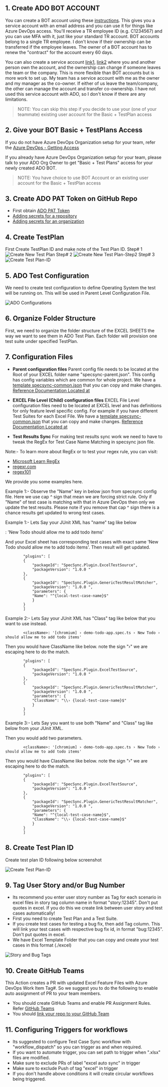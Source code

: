 
## 1. Create ADO BOT ACCOUNT

You can create a BOT account using these [instructions](https://identity.int.thomsonreuters.com/documents/creating-bot-identities-fieldglass.pdf). This gives you a service account with an email address and you can use it for things like Azure DevOps access. You'll receive a TR employee ID (e.g. C1234567) and you can use MFA with it, just like your standard TR account. BOT accounts belong to a single TR employee. I don't know if their ownership can be transferred if the employee leaves. The owner of a BOT account has to renew the "contract" for the account every 60 days. 

You can also create a service account [link1](https://identity.int.thomsonreuters.com/documents/Request_Service_account_and_functionalities.pdf), [link2](https://identity.int.thomsonreuters.com/content/topics/governance/page/non_standard_account_management) where you and another person own the account, and the ownership can change if someone leaves the team or the company. This is more flexible than BOT accounts but is more work to set up. My team has a service account with me as the owner and my manager as the co-owner. If either of us leave the team/company, the other can manage the account and transfer co-ownership. I have not used this service account with ADO, so I don't know if there are any limitations. 

>NOTE: You can skip this step if you decide to use your (one of your teammate) existing user account for the Basic + TestPlan access

## 2. Give your BOT Basic + TestPlans Access

If you do not have Azure DevOps Organization setup for your team, refer the [Azure DevOps - Getting Access](https://github.com/tr/tech-toc_live/blob/main/content/non-functional/strategy-planning/work-item-tracking/azure-devops)

If you already have Azure DevOps Organization setup for your team, please talk to your ADO Org Owner to get "Basic + Test Plans" access for your newly created ADO BOT.

>NOTE: You have choice to use BOT Account or an existing user account for the Basic + TestPlan access

## 3. Create ADO PAT Token on GitHub Repo
- First obtain [ADO PAT Token](https://learn.microsoft.com/en-us/azure/devops/organizations/accounts/use-personal-access-tokens-to-authenticate?view=azure-devops&tabs=Windows)
- [Adding secrets for a repository](https://docs.github.com/en/codespaces/managing-codespaces-for-your-organization/managing-encrypted-secrets-for-your-repository-and-organization-for-github-codespaces#adding-secrets-for-a-repository)
- [Adding secrets for an organization](https://docs.github.com/en/codespaces/managing-codespaces-for-your-organization/managing-encrypted-secrets-for-your-repository-and-organization-for-github-codespaces#adding-secrets-for-an-organization)
## 4. Create TestPlan

First Create TestPlan ID and make note of the Test Plan ID.
Step# 1
![Create New Test Plan](./images/create-new-test-plan.jpg)
Step# 2
![Create New Test Plan-Step2](./images/new-test-plan.jpg)
Step# 3
![Create Test Plan-ID](./images/test-plan-id.jpg)

## 5. ADO Test Configuration

We need to create test configuration to define Operating System the test will be running on. This will be used in Parent Level Configuration File.

![ADO Configurations](./images/ado-configurations.jpg)

## 6. Organize Folder Structure
First, we need to organize the folder structure of the EXCEL SHEETS the way we want to see them in ADO Test Plan. Each folder will provision one test suite under specified TestPlan.

<!-- ![Feature Folder Structure](./images/feature-folder-structure.jpg) -->

## 7. Configuration Files

-   **Parent configuration files** Parent config file needs to be located at the Root of your EXCEL folder name "specsync-parent.json". This config has config variables which are common for whole project. We have a [template specsync-common.json](./specsync-templates/parent-level/specsync-parent.json) that you can copy and make changes. [Reference Documentation Located at](https://specsolutions.gitbook.io/specsync/features)
-   **EXCEL File Level (Child) configuration files** EXCEL File Level configuration files need to be located at EXCEL level and has definitions for only feature level specific config. For example if you have different Test Suites for each Excel File. We have a [template specsync-common.json](./specsync-templates/child-level/specsync.json) that you can copy and make changes. [Reference Documentation Located at](https://specsolutions.gitbook.io/specsync/features)

- **Test Results Sync** For making test results sync work we need to have to tweak the RegEx  for Test Case Name Matching in specsync json file.

Note:- To learn more about RegEx or to test your regex rule, you can visit:
* [Microsoft Learn RegEx](https://learn.microsoft.com/en-us/dotnet/standard/base-types/regular-expression-language-quick-reference)
* [regexr.com](https://regexr.com)
* [regex101](https://regex101.com)

We provide you some examples here.

Example 1:- Observe the "Name" key in below json from specsync config file. Here we use cap ^ sign that mean we are forcing strict rule. Only if "Name" of test case is matching with that in Azure DevOps then only we update the test results. Please note if you remove that cap ^ sign there is a chance results get updated to wrong test cases. 

Example 1:- Lets Say your JUnit XML has "name" tag like below

<name>: 'New Todo should allow me to add todo items'


And your Excel sheet has corresponding test cases with exact same 'New Todo should allow me to add todo items'. Then result will get updated.

            "plugins": [
            {
                "packageId": "SpecSync.Plugin.ExcelTestSource",
                "packageVersion": "1.0.0 "        
            },
            {
                "packageId": "SpecSync.Plugin.GenericTestResultMatcher",
                "packageVersion": "1.0.0 ",
                "parameters": {
                "Name": "^{local-test-case-name}$"
                }
            }
            ]

Example 2:- Lets Say your JUnit XML has "Class" tag like below that you want to use instead.


            <className>: '[chromium] › demo-todo-app.spec.ts › New Todo › should allow me to add todo items'

Then you would have ClassName like below. note the sign "›" we are escaping here to do the match.

            "plugins": [
            {
                "packageId": "SpecSync.Plugin.ExcelTestSource",
                "packageVersion": "1.0.0 "        
            },
            {
                "packageId": "SpecSync.Plugin.GenericTestResultMatcher",
                "packageVersion": "1.0.0 ",
                "parameters": {
                "ClassName": "\\› {local-test-case-name}$"
                }
            }
            ]

Example 3:- Lets Say you want to use both "Name" and  "Class" tag like below from your JUnit XML.

Then you would add two parameters.

            <className>: '[chromium] › demo-todo-app.spec.ts › New Todo › should allow me to add todo items'

Then you would have ClassName like below. note the sign "›" we are escaping here to do the match.

            "plugins": [
            {
                "packageId": "SpecSync.Plugin.ExcelTestSource",
                "packageVersion": "1.0.0 "        
            },
            {
                "packageId": "SpecSync.Plugin.GenericTestResultMatcher",
                "packageVersion": "1.0.0 ",
                "parameters": {
                "Name": "^{local-test-case-name}$",
                "ClassName": "\\› {local-test-case-name}$"
                }
            }
            ]



## 8. Create Test Plan ID
Create test plan ID following below screenshot

![Create Test Plan-ID](./images/test-plan-id.jpg)

## 9. Tag User Story and/or Bug Number

- Its recommend you enter user story number as Tag for each scenario in excel files in story tag column name in format "story:12345". Don't put quotes in excel. If you do this we create link between user story and test cases automatically!
- First you need to create Test Plan and a Test Suite.
- If you create test cases for testing a bug fix, then add Tag column. This will link your test cases with respective bug fix id, in format "bug:12345". Don't put quotes in excel. 
- We have Excel Template Folder that you can copy and create your test cases in this format (./excel)

![Story and Bug Tags](./images/story-bug-tags.jpg)

## 10. Create GitHub Teams
This Action creates a PR with updated Excel Feature Files with Azure DevOps Work Item Tag#. So we suggest you to do the following to enable auto assignment of PR to your team members.
- You should create GitHub Teams and enable PR Assignment Rules. Refer [GitHub Teams](https://docs.github.com/en/organizations/organizing-members-into-teams/managing-code-review-settings-for-your-team)
- You should [link your repo to your GitHub Team](https://docs.github.com/en/repositories/managing-your-repositorys-settings-and-features/managing-repository-settings/managing-teams-and-people-with-access-to-your-repository)

## 11. Configuring Triggers for workflows

- Its suggested to configure Test Case Sync workflow with "workflow_dispatch" so you can trigger as and when required. 
- If you want to automate trigger, you can set path to trigger when ".xlsx" files are modified.
- Make sure to exclude PRs of label "excel auto sync" in trigger
- Make sure to exclude Push of tag "excel" in trigger
- If you don't handle above conditions it will create circular workflows being triggered.

